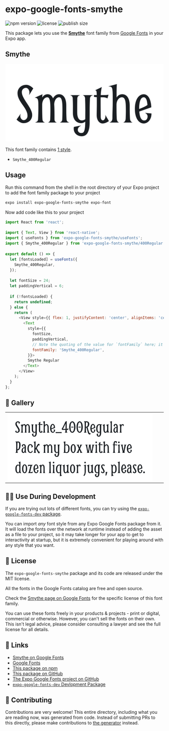 # expo-google-fonts-smythe

![npm version](https://flat.badgen.net/npm/v/expo-google-fonts-smythe)
![license](https://flat.badgen.net/github/license/expo/google-fonts)
![publish size](https://flat.badgen.net/packagephobia/install/expo-google-fonts-smythe)

This package lets you use the [**Smythe**](https://fonts.google.com/specimen/Smythe) font family from [Google Fonts](https://fonts.google.com/) in your Expo app.

## Smythe

![Smythe](./font-family.png)

This font family contains [1 style](#-gallery).

- `Smythe_400Regular`

## Usage

Run this command from the shell in the root directory of your Expo project to add the font family package to your project
```sh
expo install expo-google-fonts-smythe expo-font
```

Now add code like this to your project
```js
import React from 'react';

import { Text, View } from 'react-native';
import { useFonts } from 'expo-google-fonts-smythe/useFonts';
import { Smythe_400Regular } from 'expo-google-fonts-smythe/400Regular';

export default () => {
  let [fontsLoaded] = useFonts({
    Smythe_400Regular,
  });

  let fontSize = 24;
  let paddingVertical = 6;

  if (!fontsLoaded) {
    return undefined;
  } else {
    return (
      <View style={{ flex: 1, justifyContent: 'center', alignItems: 'center' }}>
        <Text
          style={{
            fontSize,
            paddingVertical,
            // Note the quoting of the value for `fontFamily` here; it expects a string!
            fontFamily: 'Smythe_400Regular',
          }}>
          Smythe Regular
        </Text>
      </View>
    );
  }
};

```

## 🔡 Gallery


||||
|-|-|-|
|![Smythe_400Regular](.//400Regular/Smythe_400Regular.ttf.png)||||


## 👩‍💻 Use During Development

If you are trying out lots of different fonts, you can try using the [`expo-google-fonts-dev` package](https://github.com/freeboub/google-fonts/tree/master/font-packages/dev#readme).

You can import *any* font style from any Expo Google Fonts package from it. It will load the fonts
over the network at runtime instead of adding the asset as a file to your project, so it may take longer
for your app to get to interactivity at startup, but it is extremely convenient
for playing around with any style that you want.

## 📖 License

The `expo-google-fonts-smythe` package and its code are released under the MIT license.

All the fonts in the Google Fonts catalog are free and open source.

Check the [Smythe page on Google Fonts](https://fonts.google.com/specimen/Smythe) for the specific license of this font family.

You can use these fonts freely in your products & projects - print or digital, commercial or otherwise. However, you can't sell the fonts on their own. This isn't legal advice, please consider consulting a lawyer and see the full license for all details.

## 🔗 Links

- [Smythe on Google Fonts](https://fonts.google.com/specimen/Smythe)
- [Google Fonts](https://fonts.google.com/)
- [This package on npm](https://www.npmjs.com/package/expo-google-fonts-smythe)
- [This package on GitHub](https://github.com/freeboub/google-fonts/tree/master/font-packages/smythe)
- [The Expo Google Fonts project on GitHub](https://github.com/freeboub/google-fonts)
- [`expo-google-fonts-dev` Devlopment Package](https://github.com/freeboub/google-fonts/tree/master/font-packages/dev)

## 🤝 Contributing

Contributions are very welcome! This entire directory, including what you are reading now, was generated from code. Instead of submitting PRs to this directly, please make contributions to [the generator](https://github.com/freeboub/google-fonts/tree/master/packages/generator) instead.
